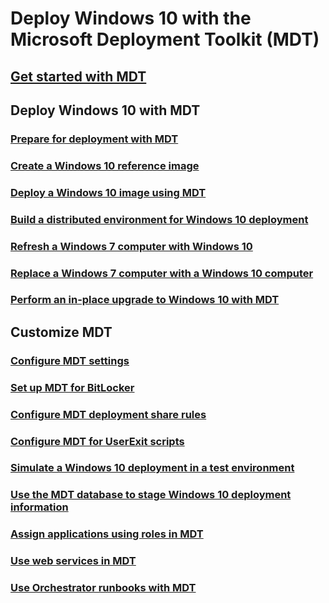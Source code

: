 # Deploy Windows 10 with the Microsoft Deployment Toolkit (MDT)
## [Get started with MDT](get-started-with-the-microsoft-deployment-toolkit.md)

## Deploy Windows 10 with MDT
### [Prepare for deployment with MDT](prepare-for-windows-deployment-with-mdt.md)
### [Create a Windows 10 reference image](create-a-windows-10-reference-image.md)
### [Deploy a Windows 10 image using MDT](deploy-a-windows-10-image-using-mdt.md)
### [Build a distributed environment for Windows 10 deployment](build-a-distributed-environment-for-windows-10-deployment.md)
### [Refresh a Windows 7 computer with Windows 10](refresh-a-windows-7-computer-with-windows-10.md)
### [Replace a Windows 7 computer with a Windows 10 computer](replace-a-windows-7-computer-with-a-windows-10-computer.md)
### [Perform an in-place upgrade to Windows 10 with MDT](upgrade-to-windows-10-with-the-microsoft-deployment-toolkit.md)

## Customize MDT
### [Configure MDT settings](configure-mdt-settings.md)
### [Set up MDT for BitLocker](set-up-mdt-for-bitlocker.md)
### [Configure MDT deployment share rules](configure-mdt-deployment-share-rules.md)
### [Configure MDT for UserExit scripts](configure-mdt-for-userexit-scripts.md)
### [Simulate a Windows 10 deployment in a test environment](simulate-a-windows-10-deployment-in-a-test-environment.md)
### [Use the MDT database to stage Windows 10 deployment information](use-the-mdt-database-to-stage-windows-10-deployment-information.md)
### [Assign applications using roles in MDT](assign-applications-using-roles-in-mdt.md)
### [Use web services in MDT](use-web-services-in-mdt.md)
### [Use Orchestrator runbooks with MDT](use-orchestrator-runbooks-with-mdt.md)
